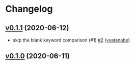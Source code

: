 # Changelog

## [v0.1.1](https://github.com/typetalk-gadget/tegofy/compare/v0.1.0...v0.1.1) (2020-06-12)

* skip the blank keyword comparison (#1) [#2](https://github.com/typetalk-gadget/tegofy/pull/2) ([vvatanabe](https://github.com/vvatanabe))

## [v0.1.0](https://github.com/typetalk-gadget/tegofy/compare/v0.0.1...v0.1.0) (2020-06-11)

